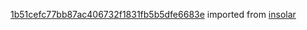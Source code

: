 [1b51cefc77bb87ac406732f1831fb5b5dfe6683e](https://github.com/insolar/insolar/commit/1b51cefc77bb87ac406732f1831fb5b5dfe6683e) imported from [insolar](https://github.com/insolar/insolar)
